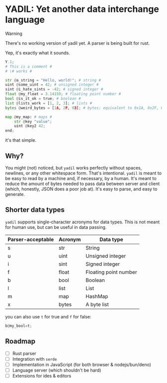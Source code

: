 # YADIL: Yet another data interchange language

> [!WARNING]
> There's no working version of yadil yet. A parser is being built for rust.

Yep, it's exactly what it sounds.

```py
Y.1;
# This is a comment #
# \# works #

str @a_string = "Hello, world!"; # string #
uint @some_uint = 42; # unsigned integer #
sint @i_hate_sints = -42; # signed integer #
float @my_float = 3.14159; # floating point number #
bool @is_it_ok = true; # boolean #
list @lists_work = [1, 2, 3]; # lists #
bytes @weird_bytes = [1A, 2F, 03]; # bytes: equivalent to 0x1A, 0x2F, 03 #

map @my_map: # maps #
    str @key "value";
    uint @key2 42;
end;
```

it's that simple.

## Why?

You might (not) noticed, but `yadil` works perfectly without spaces, newlines, or any other whitespace form. That's intentional. `yadil` is meant to be easy to read by a machine and, if necessary, by a human. It's meant to reduce the amount of bytes needed to pass data between server and client (which, honestly, JSON does a poor job at). It's easy to parse, and easy to generate.

## Shorter data types

`yadil` supports single-character acronyms for data types. This is not meant for human use, but can be useful in data passing.

| Parser-acceptable | Acronym | Data type             |
| ----------------- | ------- | --------------------- |
| s                 | str     | String                |
| u                 | uint    | Unsigned integer      |
| i                 | sint    | Signed integer        |
| f                 | float   | Floating point number |
| b                 | bool    | Boolean               |
| l                 | list    | List                  |
| m                 | map     | HashMap               |
| x                 | bytes   | A byte list           |

you can also use `t` for true and `f` for false:

```py
b@my_bool=t;
```

## Roadmap

- [ ] Rust parser
- [ ] Integration with `serde`
- [ ] Implementation in JavaScript (for both browser & nodejs/bun/deno)
- [ ] Language server (which shouldn't be hard)
- [ ] Extensions for ides & editors
